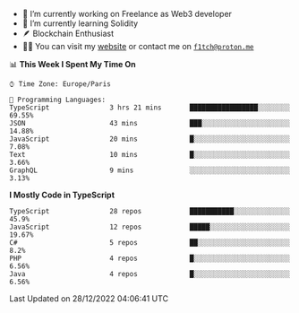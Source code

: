 - 🔭 I’m currently working on Freelance as Web3 developer
- 🌱 I’m currently learning Solidity
- 🪶 Blockchain Enthusiast
- 👨‍💻 You can visit my [website](https://f1tch.xyz) or contact me on [`f1tch@proton.me`](mailto:f1tch@proton.me)

<!--START_SECTION:waka-->
📊 **This Week I Spent My Time On** 

```text
⌚︎ Time Zone: Europe/Paris

💬 Programming Languages: 
TypeScript               3 hrs 21 mins       █████████████████░░░░░░░░   69.55% 
JSON                     43 mins             ███░░░░░░░░░░░░░░░░░░░░░░   14.88% 
JavaScript               20 mins             █░░░░░░░░░░░░░░░░░░░░░░░░   7.08% 
Text                     10 mins             █░░░░░░░░░░░░░░░░░░░░░░░░   3.66% 
GraphQL                  9 mins              ░░░░░░░░░░░░░░░░░░░░░░░░░   3.13%

```

**I Mostly Code in TypeScript** 

```text
TypeScript               28 repos            ███████████░░░░░░░░░░░░░░   45.9% 
JavaScript               12 repos            █████░░░░░░░░░░░░░░░░░░░░   19.67% 
C#                       5 repos             ██░░░░░░░░░░░░░░░░░░░░░░░   8.2% 
PHP                      4 repos             █░░░░░░░░░░░░░░░░░░░░░░░░   6.56% 
Java                     4 repos             █░░░░░░░░░░░░░░░░░░░░░░░░   6.56%

```



 Last Updated on 28/12/2022 04:06:41 UTC
<!--END_SECTION:waka-->

